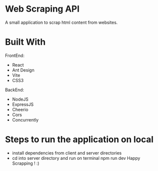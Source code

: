 # Web Scraping API

A small application to scrap html content from websites.

# Built With

FrontEnd:

- React
- Ant Design
- Vite
- CSS3

BackEnd:

- NodeJS
- ExpressJS
- Cheerio
- Cors
- Concurrently

# Steps to run the application on local

- install dependencies from client and server directories
- cd into server directory and run on terminal npm run dev
  Happy Scrapping ! :)
